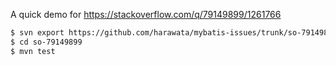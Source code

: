 A quick demo for https://stackoverflow.com/q/79149899/1261766

```sh
$ svn export https://github.com/harawata/mybatis-issues/trunk/so-79149899
$ cd so-79149899
$ mvn test
```
